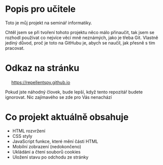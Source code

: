 # Popis pro učitele
<p>Toto je můj projekt na seminář informatiky. </p>
<p>Chtěl jsem se při tvoření tohoto projektu něco málo přinaučit, tak jsem se rozhodl používat co nejvíce věcí mně neznámých, jako je třeba Git. Vlastně jediný důvod, proč je toto na GitHubu je, abych se naučil, jak přesně s tím pracovat.</p>

# Odkaz na stránku
[<img src="https://s18955.pcdn.co/wp-content/uploads/2018/02/github.png" height="16" width="16"/>](https://repellentspy.github.io) https://repellentspy.github.io
<p>Pokud jste náhodný človek, bude lepší, když tento repozitář budete ignorovat. Nic zajímavého se zde pro Vás nenachází</p>

# Co projekt aktuálně obsahuje
<ul>
  <li>HTML rozvržení</li>
  <li>CSS styly</li>
  <li>JavaScript funkce, které mění části HTML</li>
  <li>Mobilní zobrazení (nedokončeno)</li>
  <li>Ukládání a čtení souborů cookies</li>
  <li>Uložení stavu po odchodu ze stránky</li>
</ul>